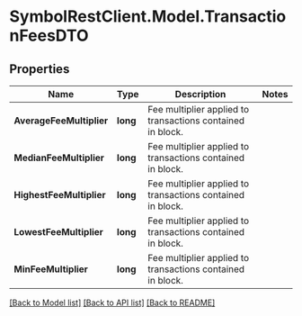 # SymbolRestClient.Model.TransactionFeesDTO

## Properties

Name | Type | Description | Notes
------------ | ------------- | ------------- | -------------
**AverageFeeMultiplier** | **long** | Fee multiplier applied to transactions contained in block. | 
**MedianFeeMultiplier** | **long** | Fee multiplier applied to transactions contained in block. | 
**HighestFeeMultiplier** | **long** | Fee multiplier applied to transactions contained in block. | 
**LowestFeeMultiplier** | **long** | Fee multiplier applied to transactions contained in block. | 
**MinFeeMultiplier** | **long** | Fee multiplier applied to transactions contained in block. | 

[[Back to Model list]](../README.md#documentation-for-models) [[Back to API list]](../README.md#documentation-for-api-endpoints) [[Back to README]](../README.md)

